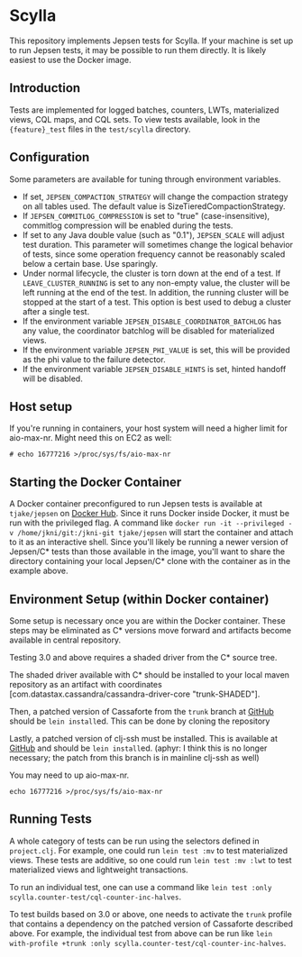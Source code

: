 # Scylla

This repository implements Jepsen tests for Scylla. If your machine is set up to run Jepsen tests, it may be possible to run them directly. It is likely easiest to use the Docker image.

## Introduction

Tests are implemented for logged batches, counters, LWTs, materialized views, CQL maps, and CQL sets. To view tests available, look in the `{feature}_test` files in the `test/scylla` directory.

## Configuration

Some parameters are available for tuning through environment variables.

- If set, `JEPSEN_COMPACTION_STRATEGY` will change the compaction strategy on all tables used. The default value is SizeTieredCompactionStrategy.
- If `JEPSEN_COMMITLOG_COMPRESSION` is set to "true" (case-insensitive), commitlog compression will be enabled during the tests.
- If set to any Java double value (such as "0.1"), `JEPSEN_SCALE` will adjust test duration. This parameter will sometimes change the logical behavior of tests, since some operation frequency cannot be reasonably scaled below a certain base. Use sparingly.
- Under normal lifecycle, the cluster is torn down at the end of a test. If `LEAVE_CLUSTER_RUNNING` is set to any non-empty value, the cluster will be left running at the end of the test. In addition, the running cluster will be stopped at the start of a test. This option is best used to debug a cluster after a single test.
- If the environment variable `JEPSEN_DISABLE_COORDINATOR_BATCHLOG` has any value, the coordinator batchlog will be disabled for materialized views.
- If the environment variable `JEPSEN_PHI_VALUE` is set, this will be provided as the phi value to the failure detector.
- If the environment variable `JEPSEN_DISABLE_HINTS` is set, hinted handoff will be disabled.

## Host setup

If you're running in containers, your host system will need a higher limit for aio-max-nr. Might need this on EC2 as well:

```
# echo 16777216 >/proc/sys/fs/aio-max-nr
```

## Starting the Docker Container

A Docker container preconfigured to run Jepsen tests is available at `tjake/jepsen` on [Docker Hub](https://hub.docker.com/r/tjake/jepsen). Since it runs Docker inside Docker, it must be run with the privileged flag. A command like `docker run -it --privileged -v /home/jkni/git:/jkni-git tjake/jepsen` will start the container and attach to it as an interactive shell. Since you'll likely be running a newer version of Jepsen/C* tests than those available in the image, you'll want to share the directory containing your local Jepsen/C* clone with the container as in the example above.

## Environment Setup (within Docker container)

Some setup is necessary once you are within the Docker container. These steps may be eliminated as C* versions move forward and artifacts become available in central repository.

Testing 3.0 and above requires a shaded driver from the C* source tree.

The shaded driver available with C* should be installed to your local maven repository as an artifact with coordinates [com.datastax.cassandra/cassandra-driver-core "trunk-SHADED"].

Then, a patched version of Cassaforte from the `trunk` branch at [GitHub](https://github.com/jkni/cassaforte/tree/trunk) should be `lein install`ed. This can be done by cloning the repository

Lastly, a patched version of clj-ssh must be installed. This is available at [GitHub](https://github.com/jkni/clj-ssh/tree/trunk) and should be `lein install`ed. (aphyr: I think this is no longer necessary; the patch from this branch is in mainline clj-ssh as well)

You may need to up aio-max-nr.

```
echo 16777216 >/proc/sys/fs/aio-max-nr
```

## Running Tests

A whole category of tests can be run using the selectors defined in `project.clj`. For example, one could run `lein test :mv` to test materialized views. These tests are additive, so one could run `lein test :mv :lwt` to test materialized views and lightweight transactions.

To run an individual test, one can use a command like `lein test :only scylla.counter-test/cql-counter-inc-halves`.

To test builds based on 3.0 or above, one needs to activate the `trunk` profile that contains a dependency on the patched version of Cassaforte described above. For example, the individual test from above can be run like `lein with-profile +trunk :only scylla.counter-test/cql-counter-inc-halves`.
